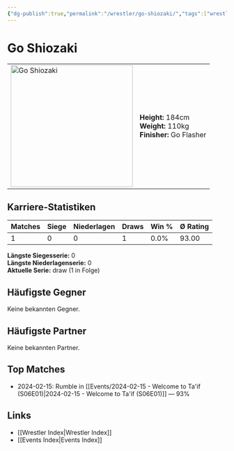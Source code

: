```yaml
---
{"dg-publish":true,"permalink":"/wrestler/go-shiozaki/","tags":["wrestler"],"noteIcon":"","created":"2025-08-11T09:33:18.877+02:00"}
---
```



# Go Shiozaki

<table>
<tr>
<td><img src="Go Shiozaki.png" width="280" alt="Go Shiozaki"></td>
<td>
<b>Height:</b> 184cm<br>
<b>Weight:</b> 110kg<br>
<b>Finisher:</b> Go Flasher<br>
</td>
</tr>
</table>

## Karriere-Statistiken

| Matches | Siege | Niederlagen | Draws | Win % | Ø Rating |
|---------|-------|-------------|-------|-------|-----------|
| 1 | 0 | 0 | 1 | 0.0% | 93.00 |

**Längste Siegesserie:** 0<br>**Längste Niederlagenserie:** 0<br>**Aktuelle Serie:** draw (1 in Folge)


## Häufigste Gegner
Keine bekannten Gegner.

## Häufigste Partner
Keine bekannten Partner.

## Top Matches
- 2024-02-15: Rumble in [[Events/2024-02-15 - Welcome to Ta'if (S06E01)\|2024-02-15 - Welcome to Ta'if (S06E01)]] — 93%

## Links
- [[Wrestler Index\|Wrestler Index]]
- [[Events Index\|Events Index]]
